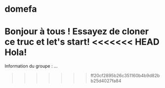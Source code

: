 ﻿# domefa

Bonjour à tous ! Essayez de cloner ce truc et let's start!
<<<<<<< HEAD
Hola! 
=======
Information du groupe : ...
>>>>>>> ff20cf2895b26c351160b4b9d82bb25d4027fa84
